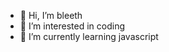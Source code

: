 - 👋 Hi, I’m bleeth
- 👀 I’m interested in coding
- 🌱 I’m currently learning javascript


<!---
iamnotablah/iamnotablah is a ✨ special ✨ repository because its `README.md` (this file) appears on your GitHub profile.
You can click the Preview link to take a look at your changes.
--->
